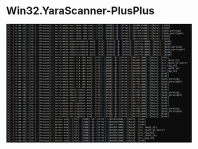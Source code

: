 # Win32.YaraScanner-PlusPlus
![](https://github.com/0xk0sta/Win32.YaraScanner-PlusPlus/blob/main/Img/Sample.png)

